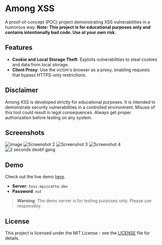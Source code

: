 # Among XSS

A proof-of-concept (POC) project demonstrating XSS vulnerabilities in a humorous way. **Note: This project is for educational purposes only and contains intentionally bad code. Use at your own risk.**

## Features

- **Cookie and Local Storage Theft**: Exploits vulnerabilities to steal cookies and data from local storage.
- **Client Proxy**: Use the victim's browser as a proxy, enabling requests that bypass HTTPS-only restrictions.

## Disclaimer

Among XSS is developed strictly for educational purposes. It is intended to demonstrate security vulnerabilities in a controlled environment. Misuse of this tool could result in legal consequences. Always get proper authorization before testing on any system.

## Screenshots
![image](https://github.com/user-attachments/assets/655719a0-c92f-4e01-95b4-33ddb3af76ec)
![Screenshot 2](https://github.com/user-attachments/assets/ebd7376e-8ee9-4efb-b394-92fd1af4c23d)
![Screenshot 3](https://github.com/user-attachments/assets/f5ba7f90-4af9-4417-8768-d338b615bdc4)
![Screenshot 4](https://github.com/user-attachments/assets/b86f115a-181f-495f-b331-2b4ce7882fc1)
![2 seconds deobf gang](https://github.com/user-attachments/assets/f544425d-1642-42d4-9ca3-3e20e3fe9789)

## Demo

Check out the live demo [here](https://amongpanel.vercel.app/).

- **Server**: `txss.epiccatto.dev`
- **Password**: `nut`

> **Warning**: The demo server is for testing purposes only. Please use responsibly.

## License

This project is licensed under the MIT License - see the [LICENSE](LICENSE) file for details.
